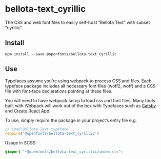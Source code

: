 
# bellota-text_cyrillic

The CSS and web font files to easily self-host “Bellota Text” with subset "cyrillic".

## Install

`npm install --save @openfonts/bellota-text_cyrillic`

## Use

Typefaces assume you’re using webpack to process CSS and files. Each typeface
package includes all necessary font files (woff2, woff) and a CSS file with
font-face declarations pointing at these files.

You will need to have webpack setup to load css and font files. Many tools built
with Webpack will work out of the box with Typefaces such as [Gatsby](https://github.com/gatsbyjs/gatsby)
and [Create React App](https://github.com/facebookincubator/create-react-app).

To use, simply require the package in your project’s entry file e.g.

```javascript
// Load Bellota Text typeface
require('@openfonts/bellota-text_cyrillic')
```

Usage in SCSS:
```scss
@import "~@openfonts/bellota-text_cyrillic/index.css";
```
